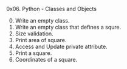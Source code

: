 0x06. Python - Classes and Objects

0. Write an empty class.
1. Write an empty class that defines a squre.
2. Size validation.
3. Print area of square.
4. Access and Update private attribute.
5. Print a square.
6. Coordinates of a square.
